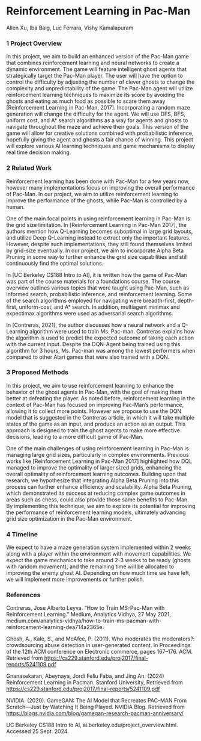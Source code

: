 # Reinforcement Learning in Pac-Man
Allen Xu, Iba Baig, Luc Ferrara, Vishy Kamalapuram

### 1	Project Overview
In this project, we aim to build an enhanced version of the Pac-Man game that combines reinforcement learning and neural networks to create a dynamic environment. The game will feature intelligent ghost agents that strategically target the Pac-Man player. The user will have the option to control the difficulty by adjusting the number of clever ghosts to change the complexity and unpredictability of the game. The Pac-Man agent will utilize reinforcement learning techniques to maximize its score by avoiding the ghosts and eating as much food as possible to scare them away [Reinforcement Learning in Pac-Man, 2017]. Incorporating a random maze generation will change the difficulty for the agent. We will use DFS, BFS, uniform cost, and A* search algorithms as a way for agents and ghosts to navigate throughout the maze and achieve their goals. This version of the game will allow for creative solutions combined with probabilistic inference, hopefully giving the agent and ghosts a fair chance of winning. This project will explore various AI learning techniques and game mechanisms to display real time decision making.

### 2	Related Work
Reinforcement learning has been done with Pac-Man for a few years now, however many implementations focus on improving the overall performance of Pac-Man. In our project, we aim to utilize reinforcement learning to improve the performance of the ghosts, while Pac-Man is controlled by a human.

One of the main focal points in using reinforcement learning in Pac-Man is the grid size limitation. In [Reinforcement Learning in Pac-Man 2017], the authors mention how Q-Learning becomes suboptimal in large grid layouts, and utilize Deep Q-Learning instead to extract only the important features. However, despite such implementations, they still found themselves limited by grid-size eventually. In our project, we aim to incorporate Alpha Beta Pruning in some way to further enhance the grid size capabilities and still continuously find the optimal solutions.

In [UC Berkeley CS188 Intro to AI], it is written how the game of Pac-Man was part of the course materials for a foundations course. The course overview outlines various topics that were taught using Pac-Man, such as informed search, probabilistic inference, and reinforcement learning. Some of the search algorithms employed for navigating were breadth-first, depth-first, uniform-cost, and A* search. In addition, multiagent minimax and expectimax algorithms were used as adversarial search algorithms. 

In [Contreras, 2021], the author discusses how a neural network and a Q-Learning algorithm were used to train Ms. Pac-man. Contreras explains how the algorithm is used to predict the expected outcome of taking each action with the current input. Despite the DQN-Agent being trained using this algorithm for 3 hours, Ms. Pac-man was among the lowest performers when compared to other Atari games that were also trained with a DQN.


### 3	Proposed Methods
In this project, we aim to use reinforcement learning to enhance the behavior of the ghost agents in Pac-Man, with the goal of making them better at defeating the player. As noted before, reinforcement learning in the context of Pac-Man has focused on improving Pac-Man’s performance, allowing it to collect more points. However we propose to use the DQN model that is suggested in the Contreras article, in which it will take multiple states of the game as an input, and produce an action as an output. This approach is designed to train the ghost agents to make more effective decisions, leading to a more difficult game of Pac-Man.

One of the main challenges of using reinforcement learning in Pac-Man is managing large grid sizes, particularly in complex environments. Previous works like [Reinforcement Learning in Pac-Man 2017] highlighted how DQL managed to improve the optimality of larger sized grids, enhancing the overall optimality of reinforcement learning outcomes. Building upon that research, we hypothesize that integrating Alpha Beta Pruning into this process can further enhance efficiency and scalability. Alpha Beta Pruning, which demonstrated its success at reducing complex game outcomes in areas such as chess, could also provide those same benefits to Pac-Man. By implementing this technique, we aim to explore its potential for improving the performance of reinforcement learning models, ultimately advancing grid size optimization in the Pac-Man environment.


### 4	Timeline
We expect to have a maze generation system implemented within 2 weeks along with a player within the environment with movement capabilities. We expect the game mechanics to take around 2-3 weeks to be ready (ghosts with random movement), and the remaining time will be allocated to improving the enemy ghost AI. Depending on how much time we have left, we will implement more improvements or further polish.







### References

Contreras, Jose Alberto Leyva. “How to Train MS-Pac-Man with Reinforcement Learning.” 
Medium, Analytics Vidhya, 27 May 2021, medium.com/analytics-vidhya/how-to-train-ms-pacman-with-reinforcement-learning-dea714a2365e. 

Ghosh, A., Kale, S., and McAfee, P. (2011). Who moderates the moderators?: crowdsourcing 
abuse detection in user-generated content. In Proceedings of the 12th ACM conference on Electronic commerce, pages 167–176. ACM. Retrieved from https://cs229.stanford.edu/proj2017/final-reports/5241109.pdf

Gnanasekaran, Abeynaya, Jordi Feliu Faba, and Jing An. (2024) Reinforcement Learning in 
Pacman. Stanford University, Retrieved from 
https://cs229.stanford.edu/proj2017/final-reports/5241109.pdf 

NVIDIA. (2020). GameGAN: The AI Model that Recreates PAC-MAN From Scratch—Just by 
Watching It Being Played. NVIDIA Blog. Retrieved from https://blogs.nvidia.com/blog/gamegan-research-pacman-anniversary/

UC Berkeley CS188 Intro to AI, ai.berkeley.edu/project_overview.html. Accessed 25 Sept. 2024. 




